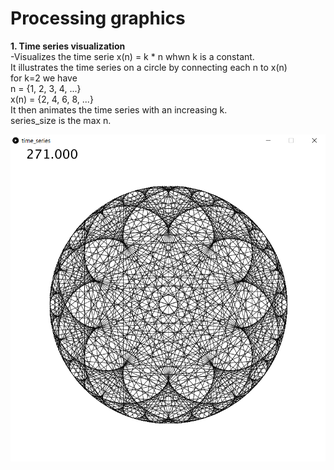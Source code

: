 # Processing graphics

__1. Time series visualization__  
     -Visualizes the time serie  x(n) = k * n whwn k is a constant.  
    It illustrates the time series on a circle by connecting each n to x(n)  
    for k=2 we have  
    n = {1, 2, 3, 4, ...}  
    x(n) = {2, 4, 6, 8, ...}  
    It then animates the time series with an increasing k.  
    series_size is the max n.  


![alt text](https://github.com/nimas62/processing-graphics/blob/master/time_series/ts271.png)


